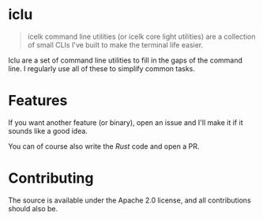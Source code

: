 # iclu

> icelk command line utilities (or icelk core light utilities) are a collection of small CLIs I've built to make the terminal life easier.

Iclu are a set of command line utilities to fill in the gaps of the command line. I regularly use all of these to simplify common tasks.


# Features

If you want another feature (or binary), open an issue and I'll make it if it sounds like a good idea.

You can of course also write the *Rust* code and open a PR.


# Contributing

The source is available under the Apache 2.0 license, and all contributions should also be.
